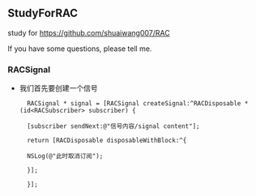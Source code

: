 ## StudyForRAC

study for https://github.com/shuaiwang007/RAC

If you have some questions, please tell me.

### RACSignal

- 我们首先要创建一个信号

        RACSignal * signal = [RACSignal createSignal:^RACDisposable *(id<RACSubscriber> subscriber) {

        [subscriber sendNext:@"信号内容/signal content"];

        return [RACDisposable disposableWithBlock:^{

        NSLog(@"此时取消订阅");

        }];

        }];
